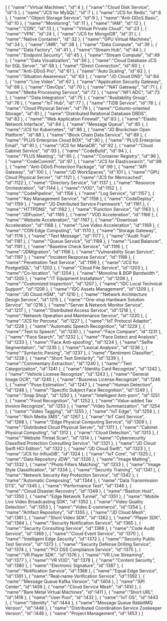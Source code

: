 [
	{
		"name":"Virtual Machines",
		"id":4
	},
	{
		"name":"Cloud Disk Service",
		"id":5
	},
	{
		"name":"JCS for  MySQL",
		"id":7
	},
	{
		"name":"JCS for Redis",
		"id":8
	},
	{
		"name":"Object Storage Service",
		"id":9
	},
	{
		"name":"Anti-DDoS Basic",
		"id":10
	},
	{
		"name":"Monitoring",
		"id":11
	},
	{
		"name":"IAM",
		"id":12
	},
	{
		"name":"CDN",
		"id":13
	},
	{
		"name":"Virtual Private Cloud",
		"id":23
	},
	{
		"name":"VPN",
		"id":24
	},
	{
		"name":"JCS for MongoDB",
		"id":31
	},
	{
		"name":"Native Container",
		"id":32
	},
	{
		"name":"GPU Virtual Machines",
		"id":34
	},
	{
		"name":"JMR",
		"id":38
	},
	{
		"name":"Data Compute",
		"id":39
	},
	{
		"name":"Data Factory",
		"id":41
	},
	{
		"name":"Stream Hub",
		"id":44
	},
	{
		"name":"Endpoint Security",
		"id":45
	},
	{
		"name":"Stream Compute",
		"id":49
	},
	{
		"name":"Data Visualization",
		"id":56
	},
	{
		"name":"Cloud Database JCS for SQL Server",
		"id":58
	},
	{
		"name":"Direct Connection",
		"id":60
	},
	{
		"name":"Anti-DDoS Pro",
		"id":61
	},
	{
		"name":"Auto Scaling",
		"id":62
	},
	{
		"name":"Situation Awareness",
		"id":63
	},
	{
		"name":"JD Cloud DNS",
		"id":64
	},
	{
		"name":"Live Video",
		"id":67
	},
	{
		"name":"Application Security Gateway",
		"id":68
	},
	{
		"name":"DevOps",
		"id":70
	},
	{
		"name":"NAT Gateway",
		"id":71
	},
	{
		"name":"Media Processing Service",
		"id":72
	},
	{
		"name":"NF1 ADC",
		"id":73
	},
	{
		"name":"Data Integration",
		"id":75
	},
	{
		"name":"Availability Group",
		"id":76
	},
	{
		"name":"IoT Hub",
		"id":77
	},
	{
		"name":"TiDB Service",
		"id":78
	},
	{
		"name":"Cloud Physical Server",
		"id":79
	},
	{
		"name":"Column-oriented Storage",
		"id":81
	},
	{
		"name":"Distributed Relational Database DRDS",
		"id":82
	},
	{
		"name":"Web Application Firewall",
		"id":83
	},
	{
		"name":"Elastic Network Interface",
		"id":84
	},
	{
		"name":"Message Queue",
		"id":85
	},
	{
		"name":"JCS for Kubernetes",
		"id":86
	},
	{
		"name":"JD Blockchain Open Platform",
		"id":88
	},
	{
		"name":"Block Chain Data Service",
		"id":89
	},
	{
		"name":"PLUS Enterprise Cloud BOX",
		"id":90
	},
	{
		"name":"PLUS Enterprise Email",
		"id":91
	},
	{
		"name":"JCS for MariaDB",
		"id":92
	},
	{
		"name":"Cloud Cabinet Service",
		"id":93
	},
	{
		"name":"CodeBuild",
		"id":94
	},
	{
		"name":"PLUS Meeting",
		"id":95
	},
	{
		"name":"Container Registry",
		"id":96
	},
	{
		"name":"CodeCommit",
		"id":97
	},
	{
		"name":"JCS for Elasticsearch",
		"id":98
	},
	{
		"name":"Anti-DDoS Protection Package",
		"id":99
	},
	{
		"name":"API Gateway",
		"id":100
	},
	{
		"name":"JD WorkSpaces",
		"id":101
	},
	{
		"name":"GPU Cloud Physical Server",
		"id":1121
	},
	{
		"name":"JCS for Memcached",
		"id":1122
	},
	{
		"name":"Directory Service",
		"id":1137
	},
	{
		"name":"Resource Orchestration",
		"id":1144
	},
	{
		"name":"VOD",
		"id":1152
	},
	{
		"name":"CodePipeline",
		"id":1156
	},
	{
		"name":"Log Service",
		"id":1157
	},
	{
		"name":"Key Management Service",
		"id":1158
	},
	{
		"name":"CodeDeploy",
		"id":1159
	},
	{
		"name":"JD Distributed Service Framework",
		"id":1161
	},
	{
		"name":"HTTPDNS",
		"id":1162
	},
	{
		"name":"Function Service",
		"id":1163
	},
	{
		"name":"JDFusion",
		"id":1165
	},
	{
		"name":"VOD Acceleration",
		"id":1166
	},
	{
		"name":"Website Acceleration",
		"id":1167
	},
	{
		"name":"Download Acceleration",
		"id":1168
	},
	{
		"name":"Live Video Acceleration",
		"id":1169
	},
	{
		"name":"CDN Edge Computing",
		"id":1170
	},
	{
		"name":"Storage Gateway",
		"id":1176
	},
	{
		"name":"Text Message",
		"id":1177
	},
	{
		"name":"Audit Trail",
		"id":1181
	},
	{
		"name":"Queue Service",
		"id":1188
	},
	{
		"name":"Load Balancer",
		"id":1191
	},
	{
		"name":"Baseline Check Service",
		"id":1195
	},
	{
		"name":"JDMigration",
		"id":1196
	},
	{
		"name":"Vulnerability Scan Service",
		"id":1197
	},
	{
		"name":"Incident Response Service",
		"id":1198
	},
	{
		"name":"Penetration Test Service",
		"id":1199
	},
	{
		"name":"JCS for PostgreSQL",
		"id":1202
	},
	{
		"name":"Cloud File Service",
		"id":1203
	},
	{
		"name":"Co-location",
		"id":1204
	},
	{
		"name":"Monoline & BGP Bandwidth ",
		"id":1205
	},
	{
		"name":"IT Equipment Installation",
		"id":1206
	},
	{
		"name":"Customized Inspection",
		"id":1207
	},
	{
		"name":"IDC Local Technical Support",
		"id":1208
	},
	{
		"name":"IDC Assets Management",
		"id":1209
	},
	{
		"name":"JD Cloud HSM",
		"id":1210
	},
	{
		"name":"Network Architecture Design Service",
		"id":1215
	},
	{
		"name":"One-stop Hardware Solution Service",
		"id":1216
	},
	{
		"name":"Server & Network Monitor Service",
		"id":1217
	},
	{
		"name":"Distributed Access Service",
		"id":1218
	},
	{
		"name":"Network Operation and Maintenance Service",
		"id":1220
	},
	{
		"name":"JCS for Percona",
		"id":1227
	},
	{
		"name":"IoT Protocol Adaptor",
		"id":1228
	},
	{
		"name":"Automatic Speech Recognition",
		"id":1229
	},
	{
		"name":"Text to Speech",
		"id":1230
	},
	{
		"name":"Face Compare",
		"id":1231
	},
	{
		"name":"Face Search",
		"id":1232
	},
	{
		"name":"Face Detect and Analysis",
		"id":1233
	},
	{
		"name":"Face Anti-spoofing",
		"id":1234
	},
	{
		"name":"Selfie Segmentation",
		"id":1235
	},
	{
		"name":"Lexical Analysis",
		"id":1236
	},
	{
		"name":"Syntactic Parsing",
		"id":1237
	},
	{
		"name":"Sentiment Classifier",
		"id":1238
	},
	{
		"name":"Short Text Similarity",
		"id":1239
	},
	{
		"name":"Commentary Extraction",
		"id":1240
	},
	{
		"name":"Text Categorization",
		"id":1241
	},
	{
		"name":"Identity Card Recognize",
		"id":1242
	},
	{
		"name":"Vehicle License Recognize",
		"id":1243
	},
	{
		"name":"General Image OCR",
		"id":1245
	},
	{
		"name":"Business License Recognize",
		"id":1246
	},
	{
		"name":"Pose Estimation",
		"id":1247
	},
	{
		"name":"Human Detection",
		"id":1248
	},
	{
		"name":"Specific Subject Face Recognition",
		"id":1249
	},
	{
		"name":"Snap Shop",
		"id":1250
	},
	{
		"name":"Intelligent Anti-porn",
		"id":1251
	},
	{
		"name":"Food Recognition",
		"id":1252
	},
	{
		"name":"Value-added Tax Invoice Recognize",
		"id":1253
	},
	{
		"name":"Video Summarization",
		"id":1254
	},
	{
		"name":"Video Tagging",
		"id":1255
	},
	{
		"name":"IoT Edge",
		"id":1256
	},
	{
		"name":"Rich Media SMS",
		"id":1267
	},
	{
		"name":"IoT Card Service",
		"id":1268
	},
	{
		"name":"Edge Physical Computing Service",
		"id":1309
	},
	{
		"name":"Distributed Cloud Physical Server",
		"id":1311
	},
	{
		"name":"Cabinet Physical Computing",
		"id":1312
	},
	{
		"name":"Cloud Detection",
		"id":1313
	},
	{
		"name":"Website Threat Scan",
		"id":1314
	},
	{
		"name":"Cybersecurity Classified Protection Consulting Service",
		"id":1321
	},
	{
		"name":"JD Cloud Swift HCI Edition",
		"id":1322
	},
	{
		"name":"JD Cloud Swift",
		"id":1323
	},
	{
		"name":"JCS for InfluxDB",
		"id":1324
	},
	{
		"name":"IoT Core",
		"id":1325
	},
	{
		"name":"Data Repository JDW",
		"id":1326
	},
	{
		"name":"Image Matting",
		"id":1332
	},
	{
		"name":"Photo Filters Matching",
		"id":1333
	},
	{
		"name":"Image Style Classification",
		"id":1334
	},
	{
		"name":"Security Training",
		"id":1341
	},
	{
		"name":"Network Security Key Protection Service",
		"id":1342
	},
	{
		"name":"Automatic Composing",
		"id":1344
	},
	{
		"name":"Data Transmission DTS",
		"id":1345
	},
	{
		"name":"Performance Test",
		"id":1346
	},
	{
		"name":"Cloud Disaster Recovery",
		"id":1349
	},
	{
		"name":"Bastion Host",
		"id":1350
	},
	{
		"name":"Edge Network Tunnel",
		"id":1351
	},
	{
		"name":"Mobile Live Video Broadcasting SDK",
		"id":1352
	},
	{
		"name":"Video Quality Detection",
		"id":1353
	},
	{
		"name":"Video E-commerce",
		"id":1354
	},
	{
		"name":"Artifact Repository",
		"id":1355
	},
	{
		"name":"JD Cloud Mesh",
		"id":1361
	},
	{
		"name":"Short Video  SDK",
		"id":1362
	},
	{
		"name":"Player SDK",
		"id":1364
	},
	{
		"name":"Security Notification Service",
		"id":1365
	},
	{
		"name":"Security Consulting Service",
		"id":1366
	},
	{
		"name":"Code Audit Service",
		"id":1369
	},
	{
		"name":"Cloud Event Service",
		"id":1370
	},
	{
		"name":"Intelligent Edge Security",
		"id":1372
	},
	{
		"name":"Security Public Test Service",
		"id":1373
	},
	{
		"name":"Security Defense Drilling Service",
		"id":1374
	},
	{
		"name":"PCI DSS Compliance Service",
		"id":1375
	},
	{
		"name":"VR Player SDK",
		"id":1376
	},
	{
		"name":"VR Live Streaming",
		"id":1377
	},
	{
		"name":"VR VOD",
		"id":1378
	},
	{
		"name":"Content Security",
		"id":1380
	},
	{
		"name":"Electronic Signature",
		"id":1387
	},
	{
		"name":"Notification Service",
		"id":1388
	},
	{
		"name":"Equal Edge Service",
		"id":1391
	},
	{
		"name":"Real-name Verification Service",
		"id":1392
	},
	{
		"name":"Message Queue Kafka Version",
		"id":1404
	},
	{
		"name":"API Center",
		"id":1409
	},
	{
		"name":"Cloud Service Mesh",
		"id":1410
	},
	{
		"name":"Bare Metal Virtual Machines",
		"id":1411
	},
	{
		"name":"Short URL",
		"id":1418
	},
	{
		"name":"User Pool",
		"id":1432
	},
	{
		"name":"IoT OS",
		"id":1443
	},
	{
		"name":"Identity",
		"id":1444
	},
	{
		"name":"Message Queue RabbitMQ Version",
		"id":1446
	},
	{
		"name":"Distributed Coordination Service Zookeeper Version",
		"id":1448
	},
	{
		"name":"Project Management",
		"id":1453
	}
]